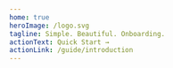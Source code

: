 ```yaml
---
home: true
heroImage: /logo.svg
tagline: Simple. Beautiful. Onboarding.
actionText: Quick Start →
actionLink: /guide/introduction
---
```

